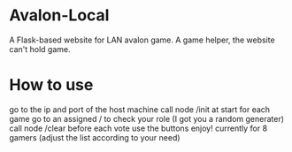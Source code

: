 # Avalon-Local
A Flask-based website for LAN avalon game. A game helper, the website can't hold game.


# How to use
go to the ip and port of the host machine
call node /init at start for each game
go to an assigned /<number> to check your role (I got you a random generater)
call node /clear before each vote
use the buttons
enjoy!
currently for 8 gamers (adjust the list according to your need)
